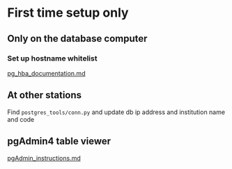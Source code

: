 # First time setup only
## Only on the database computer
### Set up hostname whitelist
[pg_hba_documentation.md](https://github.com/murthysindhu/HGC_DB_postgres/blob/main/documentation/pg_hba_documentation.md)


## At other stations
Find ```postgres_tools/conn.py``` and update db ip address and institution name and code

## pgAdmin4 table viewer
[pgAdmin_instructions.md](https://github.com/murthysindhu/HGC_DB_postgres/blob/main/documentation/pgAdmin_instructions.md)

